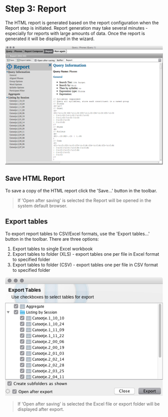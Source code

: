 # Step 3: Report

The HTML report is generated based on the report configuration when the Report step is initiated. Report generation may take several minutes - especially for reports with large amounts of data. Once the report is generated it will be displayed in the wizard.

![Report](../images/query_wizard_report.png)

## Save HTML Report

To save a copy of the HTML report click the 'Save...' button in the toolbar.

> If 'Open after saving' is selected the Report will be opened in the system default browser.

## Export tables

To export report tables to CSV/Excel formats, use the 'Export tables...' button in the toolbar. There are three options:

 1. Export tables to single Excel workbook
 1. Export tables to folder (XLS) - export tables one per file in Excel format to specified folder
 1. Export tables to folder (CSV) - export tables one per file in CSV format to specified folder

![Export Tables Dialog](../images/report_export_tables_to_folder.png)

> If 'Open after saving' is selected the Excel file or export folder will be displayed after export.
